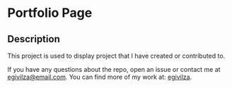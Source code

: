 # Portfolio Page

## Description

This project is used to display project that I have created or contributed to.

If you have any questions about the repo, open an issue or contact me at egivilza@email.com.
You can find more of my work at: [egivilza](https://github.com/egivilza).

